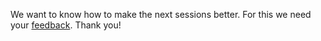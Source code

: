We want to know how to make the next sessions better. For this we need your [feedback](https://forms.gle/cY75bQ3x4wdpxWKKA). Thank you!
